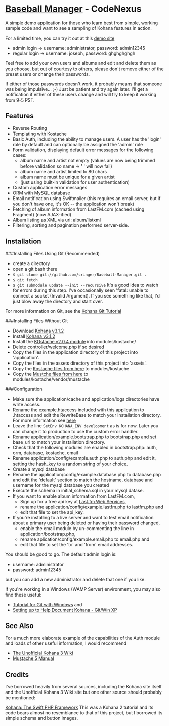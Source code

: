 [Baseball Manager](http://www.codenexus.org/bm) - CodeNexus
==================================================

A simple demo application for those who learn best from simple, working sample code and want to see a sampling of Kohana features in action.

For a limited time, you can try it out at this [demo site](http://optocare.angryhosting.com/)

- admin login -> username: administrator, password: admin12345
- regular login -> username: joseph, password: ghghghghgh

Feel free to add your own users and albums and edit and delete them as you choose, but out of courtesy to others, please don't remove either of the preset users or change their passwords.

If either of those passwords doesn't work, it probably means that someone was being impulsive... ;-)  Just be patient and try again later.  I'll get a notification if either of these users change and will try to keep it working from 9-5 PST.

Features
--------
- Reverse Routing
- Templating with Kostache
- Basic Auth, including the ability to manage users. A user has the 'login' role by default and can optionally be assigned the 'admin' role
- Form validation, displaying default error messages for the following cases:
  - album name and artist not empty (values are now being trimmed before validation so name => '  ' will now fail)
  - album name and artist limited to 80 chars
  - album name must be unique for a given artist
  - (just using built-in validation for user authentication)
- Custom application error messages
- ORM with MySQL database
- Email notification using Swiftmailer (this requires an email server, but if you don't have one, it's OK -- the application won't break)
- Fetching of album information from LastFM.com (cached using Fragment) (now AJAX-ified)
- Album listing as XML via uri: album/listxml
- Filtering, sorting and pagination performed server-side.

Installation
------------
###Installing Files Using Git (Recommended)
- create a directory
- open a git bash there
- `$ git clone git://github.com/cringer/Baseball-Manager.git .`
- `$ git fetch`
- `$ git submodule update --init --recursive`  It's a good idea to watch for errors during this step. I've occasionally seen 'fatal: unable to connect a socket (Invalid Argument).  If you see something like that, I'd just blow away the directory and start over.

For more information on Git, see the [Kohana Git Tutorial](http://kohanaframework.org/3.0/guide/kohana/tutorials/git)

###Installing Files Without Git
- Download [Kohana v3.1.2](http://kohanaframework.org/download)
- Install [Kohana v3.1.2](http://kohanaframework.org/3.1/guide/kohana/install)
- Install the [KOstache v2.0.4 module](http://github.com/zombor/KOstache) into modules/kostache/
- Delete controller/welcome.php if so desired
- Copy the files in the application directory of this project into 'application'.
- Copy the files in the assets directory of this project into 'assets'.
- Copy the [Kostache files from here](http://github.com/zombor/KOstache) to modules/kostache
- Copy the [Mustche files from here](http://github.com/bobthecow/mustache.php) to modules/kostache/vendor/mustache

###Configuration
- Make sure the application/cache and application/logs directories have write access.
- Rename the example.htaccess included with this application to .htaccess and edit the RewriteBase to match your installation directory.  For more information see [here](http://kohanaframework.org/3.0/guide/kohana/tutorials/clean-urls)
- Leave the line `SetEnv KOHANA_ENV development` as is for now.  Later you can change it to production to use the custom error handler.
- Rename application/example.bootstrap.php to bootstrap.php and set base_url to match your installation directory.
- Check that the following modules are enabled in bootstrap.php: auth, orm, database, kostache, email
- Rename application/config/example.auth.php to auth.php and edit it, setting the hash_key to a random string of your choice.
- Create a mysql database
- Rename the application/config/example.database.php to database.php and edit the 'default' section to match the hostname, database and username for the mysql database you created
- Execute the schema in initial_schema.sql in your mysql datase.
- If you want to enable album information from LastFM.com,
  - Sign up for a free api key at [Last.fm Web Services](http://www.last.fm/api),
  - rename the application/config/example.lastfm.php to lastfm.php and
  - edit that file to set the api_key.
- If you're installing to a live server and want to test email notification about a primary user being deleted or having their password changed,
  - enable the email module by un-commenting the line in application/bootstrap.php,
  - rename aplication/config/example.email.php to email.php and
  - edit that file to set the 'to' and 'from' email addresses.

You should be good to go.  The default admin login is:

- username: administrator
- password: admin12345

but you can add a new administrator and delete that one if you like.

If you're working in a Windows (WAMP Server) environment, you may also find these useful:

- [Tutorial for Git with Windows](http://dowdrake.com/showthread.php?400-A-nice-tutorial-for-Git-with-Windows) and
- [Setting up to Help Document Kohana - Git/Win XP](http://dowdrake.com/showthread.php?401-Setting-up-to-help-document-Kohana-Git-Win-XP)

See Also
--------
For a much more elaborate example of the capabilities of the Auth module and loads of other useful information, I would recommend

- [The Unofficial Kohana 3 Wiki](http://kerkness.ca/wiki/doku.php)
- [Mustache 5 Manual](http://mustache.github.com/mustache.5.html)

Credits
-------
I've borrowed heavily from several sources, including the Kohana site itself and the Unofficial Kohana 3 Wiki site but one other source should probably be mentioned:

[Kohana: The Swift PHP Framework](http://net.tutsplus.com/tutorials/php/kohana-the-swift-php-framework/)
This was a Kohana 2 tutorial and its code bears almost no resemblance to that of this project, but I borrowed its simple schema and button images.
